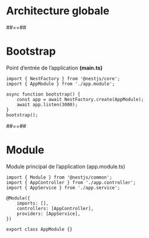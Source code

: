 <!-- .slide: class="transition-orange sfeir-bg-white-4" -->

# Architecture globale

##==##

# Bootstrap

Point d’entrée de l’application **(main.ts)**

```
import { NestFactory } from '@nestjs/core';
import { AppModule } from './app.module';

async function bootstrap() { 
    const app = await NestFactory.create(AppModule); 
    await app.listen(3000); 
} 
bootstrap();

```

##==##
# Module 

Module principal de l’application (app.module.ts)

```
import { Module } from '@nestjs/common';
import { AppController } from './app.controller';
import { AppService } from './app.service';

@Module({ 
    imports: [], 
    controllers: [AppController], 
    providers: [AppService], 
}) 

export class AppModule {}
```
